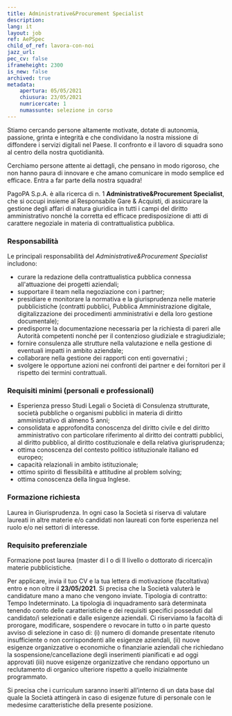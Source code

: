 ```yaml
---
title: Administrative&Procurement Specialist
description:
lang: it
layout: job
ref: AePSpec
child_of_ref: lavora-con-noi
jazz_url: 
pec_cv: false
iframeheight: 2300
is_new: false
archived: true
metadata:
    apertura: 05/05/2021
    chiusura: 23/05/2021
    numricercate: 1
    numassunte: selezione in corso
---
```


Stiamo cercando persone altamente motivate, dotate di autonomia, passione, grinta e integrità e che condividano la nostra missione di diffondere i servizi digitali nel Paese. 
Il confronto e il lavoro di squadra sono al centro della nostra quotidianità. 

Cerchiamo persone attente ai dettagli, che pensano in modo rigoroso, che non hanno paura di innovare e che amano comunicare in modo semplice ed efficace.
Entra a far parte della nostra squadra!

PagoPA S.p.A. è alla ricerca di n. 1 **Administrative&Procurement Specialist**, che si occupi insieme al Responsabile Gare & Acquisti, di assicurare la gestione degli affari di natura giuridica in tutti i campi del diritto amministrativo nonché la corretta ed efficace predisposizione di atti di carattere negoziale in materia di contrattualistica pubblica.

### Responsabilità

Le principali responsabilità del _Administrative&Procurement Specialist_ includono:
- curare la redazione della contrattualistica pubblica connessa all'attuazione dei progetti aziendali;
- supportare il team nella negoziazione con i partner;
- presidiare e monitorare la normativa e la giurisprudenza nelle materie pubblicistiche (contratti pubblici, Pubblica Amministrazione digitale, digitalizzazione dei procedimenti amministrativi e della loro gestione documentale);
- predisporre la documentazione necessaria per la richiesta di pareri alle Autorità competenti nonché per il contenzioso giudiziale e stragiudiziale;
- fornire consulenza alle strutture nella valutazione e nella gestione di eventuali impatti in ambito aziendale;
- collaborare nella gestione dei rapporti con enti governativi ;
- svolgere le opportune azioni nei confronti dei partner e dei fornitori per il rispetto dei termini contrattuali.

### Requisiti minimi (personali e professionali)
- Esperienza presso Studi Legali o Società di Consulenza strutturate, società pubbliche o organismi pubblici in materia di diritto amministrativo di almeno 5 anni; 
- consolidata e approfondita conoscenza del diritto civile e del diritto amministrativo con particolare riferimento al diritto dei contratti pubblici, al diritto pubblico, al diritto costituzionale e della relativa giurisprudenza;
- ottima conoscenza del contesto politico istituzionale italiano ed europeo;
- capacità relazionali in ambito istituzionale;
- ottimo spirito di flessibilità e attitudine al problem solving;
- ottima conoscenza della lingua Inglese.

### Formazione richiesta 
Laurea in Giurisprudenza. In ogni caso la Società si riserva di valutare laureati in altre materie e/o candidati non laureati con forte esperienza nel ruolo e/o nei settori di interesse. 

### Requisito preferenziale
Formazione post laurea (master di I o di II livello o dottorato di ricerca)in materie pubblicistiche.

 
Per applicare, invia il tuo CV e la tua lettera di motivazione (facoltativa) entro e non oltre il **23/05/2021**. Si precisa che la Società valuterà le candidature mano a mano che vengono inviate.
Tipologia di contratto: Tempo Indeterminato. La tipologia di inquadramento sarà determinata tenendo conto delle caratteristiche e dei requisiti specifici posseduti dal candidato/i selezionati e dalle esigenze aziendali.
Ci riserviamo la facoltà di prorogare, modificare, sospendere o revocare in tutto o in parte questo avviso di selezione in caso di:  (i)  numero di domande presentate ritenuto insufficiente o non corrispondenti alle esigenze aziendali, (ii) nuove esigenze organizzative o economiche o finanziarie aziendali che richiedano la sospensione/cancellazione degli inserimenti pianificati e ad oggi approvati (iii) nuove esigenze organizzative che rendano opportuno un reclutamento di organico ulteriore rispetto a quello inizialmente programmato.

Si precisa che i curriculum saranno inseriti all’interno di un data base dal quale la Società attingerà in caso di esigenze future di personale con le medesime caratteristiche della presente posizione.

